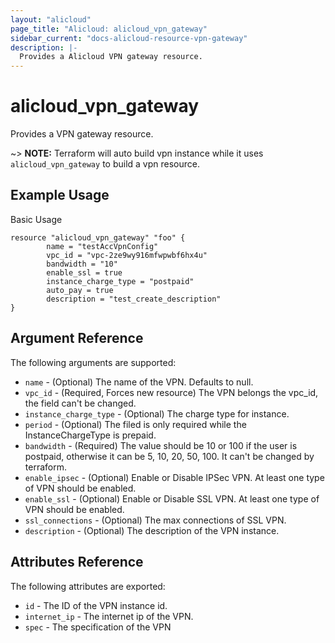 ```yaml
---
layout: "alicloud"
page_title: "Alicloud: alicloud_vpn_gateway"
sidebar_current: "docs-alicloud-resource-vpn-gateway"
description: |-
  Provides a Alicloud VPN gateway resource.
---
```


# alicloud\_vpn_gateway

Provides a VPN gateway resource.

~> **NOTE:** Terraform will auto build vpn instance  while it uses `alicloud_vpn_gateway` to build a vpn resource.

## Example Usage

Basic Usage

```
resource "alicloud_vpn_gateway" "foo" {
        name = "testAccVpnConfig"
        vpc_id = "vpc-2ze9wy916mfwpwbf6hx4u"
        bandwidth = "10"
        enable_ssl = true
        instance_charge_type = "postpaid"
        auto_pay = true
		description = "test_create_description"
}
```
## Argument Reference

The following arguments are supported:
* `name` - (Optional) The name of the VPN. Defaults to null.
* `vpc_id` - (Required, Forces new resource) The VPN belongs the vpc_id, the field can't be changed.
* `instance_charge_type` - (Optional) The charge type for instance.
* `period` - (Optional) The filed is only required while the InstanceChargeType is prepaid.
* `bandwidth` - (Required) The value should be 10 or 100 if the user is postpaid, otherwise it can be 5, 10, 20, 50, 100.
                   It can't be changed by terraform.
* `enable_ipsec` - (Optional) Enable or Disable IPSec VPN. At least one type of VPN should be enabled.
* `enable_ssl`  - (Optional) Enable or Disable SSL VPN.  At least one type of VPN should be enabled.
* `ssl_connections` - (Optional) The max connections of SSL VPN.
* `description` - (Optional) The description of the VPN instance.

## Attributes Reference

The following attributes are exported:

* `id` - The ID of the VPN instance id.
* `internet_ip` - The internet ip of the VPN.
* `spec` - The specification of the VPN




